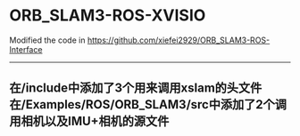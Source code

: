 # ORB_SLAM3-ROS-XVISIO
Modified the code in https://github.com/xiefei2929/ORB_SLAM3-ROS-Interface

---
在/include中添加了3个用来调用xslam的头文件
在/Examples/ROS/ORB_SLAM3/src中添加了2个调用相机以及IMU+相机的源文件
---
